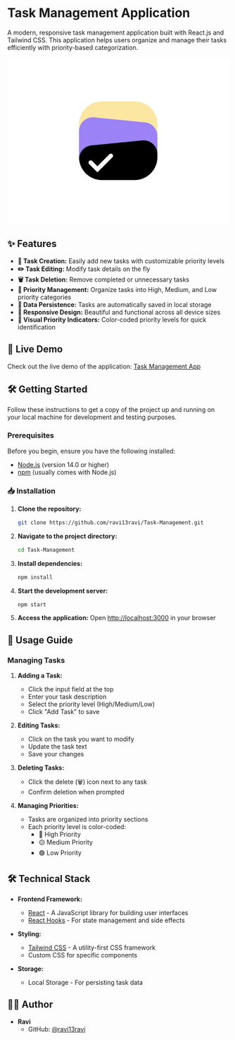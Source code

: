 # Task Management Application

A modern, responsive task management application built with React.js and Tailwind CSS. This application helps users organize and manage their tasks efficiently with priority-based categorization.

![Task Management App Banner](public/logo.png)

## ✨ Features

- **📝 Task Creation:** Easily add new tasks with customizable priority levels
- **✏️ Task Editing:** Modify task details on the fly
- **🗑️ Task Deletion:** Remove completed or unnecessary tasks
- **🔄 Priority Management:** Organize tasks into High, Medium, and Low priority categories
- **💾 Data Persistence:** Tasks are automatically saved in local storage
- **🎨 Responsive Design:** Beautiful and functional across all device sizes
- **🌈 Visual Priority Indicators:** Color-coded priority levels for quick identification

## 🚀 Live Demo

Check out the live demo of the application: [Task Management App](https://task-management-ravi13ravi.vercel.app/)

## 🛠️ Getting Started

Follow these instructions to get a copy of the project up and running on your local machine for development and testing purposes.

### Prerequisites

Before you begin, ensure you have the following installed:
- [Node.js](https://nodejs.org/) (version 14.0 or higher)
- [npm](https://www.npmjs.com/) (usually comes with Node.js)

### 📥 Installation

1. **Clone the repository:**
   ```bash
   git clone https://github.com/ravi13ravi/Task-Management.git
   ```

2. **Navigate to the project directory:**
   ```bash
   cd Task-Management
   ```

3. **Install dependencies:**
   ```bash
   npm install
   ```

4. **Start the development server:**
   ```bash
   npm start
   ```

5. **Access the application:**
   Open [http://localhost:3000](http://localhost:3000) in your browser

## 📝 Usage Guide

### Managing Tasks

1. **Adding a Task:**
   - Click the input field at the top
   - Enter your task description
   - Select the priority level (High/Medium/Low)
   - Click "Add Task" to save

2. **Editing Tasks:**
   - Click on the task you want to modify
   - Update the task text
   - Save your changes

3. **Deleting Tasks:**
   - Click the delete (🗑️) icon next to any task
   - Confirm deletion when prompted

4. **Managing Priorities:**
   - Tasks are organized into priority sections
   - Each priority level is color-coded:
     - 🔴 High Priority
     - 🟡 Medium Priority
     - 🟢 Low Priority

## 🛠️ Technical Stack

- **Frontend Framework:**
  - [React](https://reactjs.org/) - A JavaScript library for building user interfaces
  - [React Hooks](https://reactjs.org/docs/hooks-intro.html) - For state management and side effects

- **Styling:**
  - [Tailwind CSS](https://tailwindcss.com/) - A utility-first CSS framework
  - Custom CSS for specific components

- **Storage:**
  - Local Storage - For persisting task data

## 👨‍💻 Author

- **Ravi**
  - GitHub: [@ravi13ravi](https://github.com/ravi13ravi)

